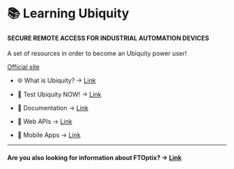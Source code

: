 # 📚 Learning Ubiquity 
#### SECURE REMOTE ACCESS FOR INDUSTRIAL AUTOMATION DEVICES

A set of resources in order to become an Ubiquity power user!

[Official site](https://ubiquity.asem.it/en/Index)

- 🌐 What is Ubiquity? -> [Link](./chapters/overview.md)

- 🚀 Test Ubiquity NOW! -> [Link](./chapters/getting_started.md)

- 📖 Documentation -> [Link](./chapters/documentation.md)

- 🔗 Web APIs -> [Link](./chapters/web_apis.md)

- 📱 Mobile Apps -> [Link](./chapters/mobile_apps.md)

---

#### Are you also looking for information about FTOptix? -> [Link](https://github.com/massimovar/LearningFTOptix)
